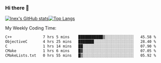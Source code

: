 ### Hi there 👋
[![lnex's GitHub stats](https://github-readme-stats.vercel.app/api?username=lnexenl&count_private=true&show_icons=true)](https://github.com/anuraghazra/github-readme-stats)[![Top Langs](https://github-readme-stats.vercel.app/api/top-langs/?username=lnexenl&layout=compact&langs_count=8&exclude_repo=32-bit-MIPS-CPU)](https://github.com/anuraghazra/github-readme-stats)

My Weekly Coding Time:
<!--START_SECTION:waka-->

```txt
C++              7 hrs 5 mins    ███████████▒░░░░░░░░░░░░░   45.58 %
ObjectiveC       4 hrs 25 mins   ███████░░░░░░░░░░░░░░░░░░   28.40 %
C                1 hrs 14 mins   ██░░░░░░░░░░░░░░░░░░░░░░░   07.90 %
CMake            1 hrs 6 mins    █▓░░░░░░░░░░░░░░░░░░░░░░░   07.05 %
CMakeLists.txt   0 hrs 55 mins   █▒░░░░░░░░░░░░░░░░░░░░░░░   05.92 %
```

<!--END_SECTION:waka-->
